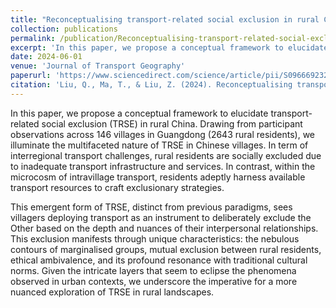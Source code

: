 ```yaml
---
title: "Reconceptualising transport-related social exclusion in rural China"
collection: publications
permalink: /publication/Reconceptualising-transport-related-social-exclusion-in-rural-China
excerpt: 'In this paper, we propose a conceptual framework to elucidate transport-related social exclusion (TRSE) in rural China. Drawing from participant observations across 146 villages in Guangdong (2643 rural residents), we illuminate the multifaceted nature of TRSE in Chinese villages. In term of interregional transport challenges, rural residents are socially excluded due to inadequate transport infrastructure and services. In contrast, within the microcosm of intravillage transport, residents adeptly harness available transport resources to craft exclusionary strategies.'
date: 2024-06-01
venue: 'Journal of Transport Geography'
paperurl: 'https://www.sciencedirect.com/science/article/pii/S0966692324001388'
citation: 'Liu, Q., Ma, T., & Liu, Z. (2024). Reconceptualising transport-related social exclusion in rural China. Journal of Transport Geography, 118, 103929.'
---
```

In this paper, we propose a conceptual framework to elucidate transport-related social exclusion (TRSE) in rural China. Drawing from participant observations across 146 villages in Guangdong (2643 rural residents), we illuminate the multifaceted nature of TRSE in Chinese villages. In term of interregional transport challenges, rural residents are socially excluded due to inadequate transport infrastructure and services. In contrast, within the microcosm of intravillage transport, residents adeptly harness available transport resources to craft exclusionary strategies.

This emergent form of TRSE, distinct from previous paradigms, sees villagers deploying transport as an instrument to deliberately exclude the Other based on the depth and nuances of their interpersonal relationships. This exclusion manifests through unique characteristics: the nebulous contours of marginalised groups, mutual exclusion between rural residents, ethical ambivalence, and its profound resonance with traditional cultural norms. Given the intricate layers that seem to eclipse the phenomena observed in urban contexts, we underscore the imperative for a more nuanced exploration of TRSE in rural landscapes.
